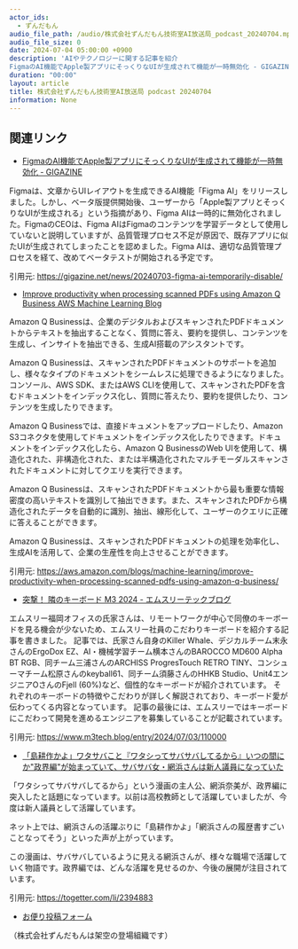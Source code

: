 ```yaml
---
actor_ids:
  - ずんだもん
audio_file_path: /audio/株式会社ずんだもん技術室AI放送局_podcast_20240704.mp3
audio_file_size: 0
date: 2024-07-04 05:00:00 +0900
description: 'AIやテクノロジーに関する記事を紹介  
FigmaのAI機能でApple製アプリにそっくりなUIが生成されて機能が一時無効化 - GIGAZINE、Improve productivity when processing scanned PDFs using Amazon Q Business  AWS Machine Learning Blog、突撃！ 隣のキーボード M3 2024 - エムスリーテックブログ、「島耕作かよ」ワタサバこと『ワタシってサバサバしてるから』いつの間にか"政界編"が始まっていて、サバサバ女・網浜さんは新人議員になっていた'
duration: "00:00"
layout: article
title: 株式会社ずんだもん技術室AI放送局 podcast 20240704
information: None
---
```


## 関連リンク


- [FigmaのAI機能でApple製アプリにそっくりなUIが生成されて機能が一時無効化 - GIGAZINE](https://gigazine.net/news/20240703-figma-ai-temporarily-disable/)  


Figmaは、文章からUIレイアウトを生成できるAI機能「Figma AI」をリリースしました。しかし、ベータ版提供開始後、ユーザーから「Apple製アプリとそっくりなUIが生成される」という指摘があり、Figma AIは一時的に無効化されました。FigmaのCEOは、Figma AIはFigmaのコンテンツを学習データとして使用していないと説明していますが、品質管理プロセス不足が原因で、既存アプリに似たUIが生成されてしまったことを認めました。Figma AIは、適切な品質管理プロセスを経て、改めてベータテストが開始される予定です。 


引用元: https://gigazine.net/news/20240703-figma-ai-temporarily-disable/


- [Improve productivity when processing scanned PDFs using Amazon Q Business  AWS Machine Learning Blog](https://aws.amazon.com/blogs/machine-learning/improve-productivity-when-processing-scanned-pdfs-using-amazon-q-business/)  


Amazon Q Businessは、企業のデジタルおよびスキャンされたPDFドキュメントからテキストを抽出することなく、質問に答え、要約を提供し、コンテンツを生成し、インサイトを抽出できる、生成AI搭載のアシスタントです。

Amazon Q Businessは、スキャンされたPDFドキュメントのサポートを追加し、様々なタイプのドキュメントをシームレスに処理できるようになりました。コンソール、AWS SDK、またはAWS CLIを使用して、スキャンされたPDFを含むドキュメントをインデックス化し、質問に答えたり、要約を提供したり、コンテンツを生成したりできます。

Amazon Q Businessでは、直接ドキュメントをアップロードしたり、Amazon S3コネクタを使用してドキュメントをインデックス化したりできます。ドキュメントをインデックス化したら、Amazon Q BusinessのWeb UIを使用して、構造化された、非構造化された、または半構造化されたマルチモーダルスキャンされたドキュメントに対してクエリを実行できます。

Amazon Q Businessは、スキャンされたPDFドキュメントから最も重要な情報密度の高いテキストを識別して抽出できます。また、スキャンされたPDFから構造化されたデータを自動的に識別、抽出、線形化して、ユーザーのクエリに正確に答えることができます。

Amazon Q Businessは、スキャンされたPDFドキュメントの処理を効率化し、生成AIを活用して、企業の生産性を向上させることができます。


引用元: https://aws.amazon.com/blogs/machine-learning/improve-productivity-when-processing-scanned-pdfs-using-amazon-q-business/


- [突撃！ 隣のキーボード M3 2024 - エムスリーテックブログ](https://www.m3tech.blog/entry/2024/07/03/110000)  


エムスリー福岡オフィスの氏家さんは、リモートワークが中心で同僚のキーボードを見る機会が少ないため、エムスリー社員のこだわりキーボードを紹介する記事を書きました。
記事では、氏家さん自身のKiller Whale、デジカルチーム末永さんのErgoDox EZ、AI・機械学習チーム横本さんのBAROCCO MD600 Alpha BT RGB、同チーム三浦さんのARCHISS ProgresTouch RETRO TINY、コンシューマチーム松原さんのkeyball61、同チーム須藤さんのHHKB Studio、Unit4エンジニアOさんのFjell (60%)など、個性的なキーボードが紹介されています。
それぞれのキーボードの特徴やこだわりが詳しく解説されており、キーボード愛が伝わってくる内容となっています。
記事の最後には、エムスリーではキーボードにこだわって開発を進めるエンジニアを募集していることが記載されています。 


引用元: https://www.m3tech.blog/entry/2024/07/03/110000


- [「島耕作かよ」ワタサバこと『ワタシってサバサバしてるから』いつの間にか"政界編"が始まっていて、サバサバ女・網浜さんは新人議員になっていた](https://togetter.com/li/2394883)  


「ワタシってサバサバしてるから」という漫画の主人公、網浜奈美が、政界編に突入したと話題になっています。以前は高校教師として活躍していましたが、今度は新人議員として活躍しています。 

ネット上では、網浜さんの活躍ぶりに「島耕作かよ」「網浜さんの履歴書すごいことなってそう」といった声が上がっています。 

この漫画は、サバサバしているように見える網浜さんが、様々な職場で活躍していく物語です。政界編では、どんな活躍を見せるのか、今後の展開が注目されています。


引用元: https://togetter.com/li/2394883



- [お便り投稿フォーム](https://forms.gle/ffg4JTfqdiqK62qf9)

（株式会社ずんだもんは架空の登場組織です）
